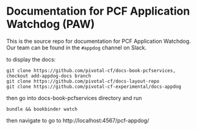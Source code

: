 # Documentation for PCF Application Watchdog (PAW)

This is the source repo for documentation for PCF Application Watchdog. Our team can be found in the `#appdog` channel on Slack.

to display the docs:

    git clone https://github.com/pivotal-cf/docs-book-pcfservices, checkout add-appdog-docs branch
    git clone https://github.com/pivotal-cf/docs-layout-repo
    git clone https://github.com/pivotal-cf-experimental/docs-appdog

then go into docs-book-pcfservices directory and run 

    bundle && bookbinder watch

then navigate to go to http://localhost:4567/pcf-appdog/
